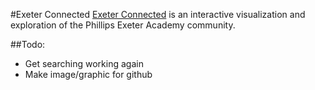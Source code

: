 #Exeter Connected
[Exeter Connected](http://ecc.exeter.edu/connected) is an interactive visualization and exploration of the Phillips Exeter Academy community.




##Todo:
 - Get searching working again
 - Make image/graphic for github
